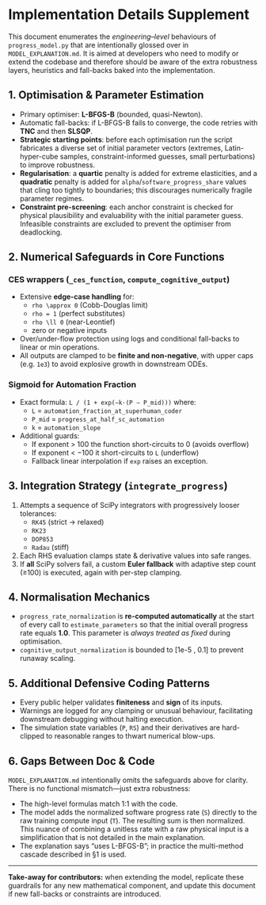 # Implementation Details Supplement

This document enumerates the *engineering–level* behaviours of `progress_model.py` that are intentionally glossed over in `MODEL_EXPLANATION.md`.  It is aimed at developers who need to modify or extend the codebase and therefore should be aware of the extra robustness layers, heuristics and fall-backs baked into the implementation.

## 1. Optimisation & Parameter Estimation

* Primary optimiser: **L-BFGS-B** (bounded, quasi-Newton).
* Automatic fall-backs: if L-BFGS-B fails to converge, the code retries with **TNC** and then **SLSQP**.
* **Strategic starting points**: before each optimisation run the script fabricates a diverse set of initial parameter vectors (extremes, Latin-hyper-cube samples, constraint-informed guesses, small perturbations) to improve robustness.
* **Regularisation**: a **quartic** penalty is added for extreme elasticities, and a **quadratic** penalty is added for `alpha`/`software_progress_share` values that cling too tightly to boundaries; this discourages numerically fragile parameter regimes.
* **Constraint pre-screening**: each anchor constraint is checked for physical plausibility and evaluability with the initial parameter guess.  Infeasible constraints are excluded to prevent the optimiser from deadlocking.

## 2. Numerical Safeguards in Core Functions

### CES wrappers (`_ces_function`, `compute_cognitive_output`)
* Extensive **edge-case handling** for:
  * `rho \approx 0` (Cobb-Douglas limit)
  * `rho = 1` (perfect substitutes)
  * `rho \ll 0` (near-Leontief)
  * zero or negative inputs
* Over/under-flow protection using logs and conditional fall-backs to linear or min operations.
* All outputs are clamped to be **finite and non-negative**, with upper caps (e.g. `1e3`) to avoid explosive growth in downstream ODEs.

### Sigmoid for Automation Fraction
* Exact formula: `L / (1 + exp(−k·(P − P_mid)))` where:
  * `L`  = `automation_fraction_at_superhuman_coder`
  * `P_mid` = `progress_at_half_sc_automation`
  * `k`  = `automation_slope`
* Additional guards:
  * If exponent > 100 the function short-circuits to 0 (avoids overflow)
  * If exponent < −100 it short-circuits to `L` (underflow)
  * Fallback linear interpolation if `exp` raises an exception.

## 3. Integration Strategy (`integrate_progress`)

1. Attempts a sequence of SciPy integrators with progressively looser tolerances:
   * `RK45` (strict → relaxed)
   * `RK23`
   * `DOP853`
   * `Radau` (stiff)
2. Each RHS evaluation clamps state & derivative values into safe ranges.
3. If **all** SciPy solvers fail, a custom **Euler fallback** with adaptive step count (≥100) is executed, again with per-step clamping.

## 4. Normalisation Mechanics

* `progress_rate_normalization` is **re-computed automatically** at the start of every call to `estimate_parameters` so that the initial overall progress rate equals **1.0**.  This parameter is *always treated as fixed* during optimisation.
* `cognitive_output_normalization` is bounded to \[1e-5 , 0.1\] to prevent runaway scaling.

## 5. Additional Defensive Coding Patterns

* Every public helper validates **finiteness** and **sign** of its inputs.
* Warnings are logged for any clamping or unusual behaviour, facilitating downstream debugging without halting execution.
* The simulation state variables (`P`, `RS`) and their derivatives are hard-clipped to reasonable ranges to thwart numerical blow-ups.

## 6. Gaps Between Doc & Code

`MODEL_EXPLANATION.md` intentionally omits the safeguards above for clarity.  There is no functional mismatch—just extra robustness:

* The high-level formulas match 1:1 with the code.
* The model adds the normalized software progress rate (`S`) directly to the raw training compute input (`T`). The resulting sum is then normalized. This nuance of combining a unitless rate with a raw physical input is a simplification that is not detailed in the main explanation.
* The explanation says “uses L-BFGS-B”; in practice the multi-method cascade described in §1 is used.

---

**Take-away for contributors:** when extending the model, replicate these guardrails for any new mathematical component, and update this document if new fall-backs or constraints are introduced. 